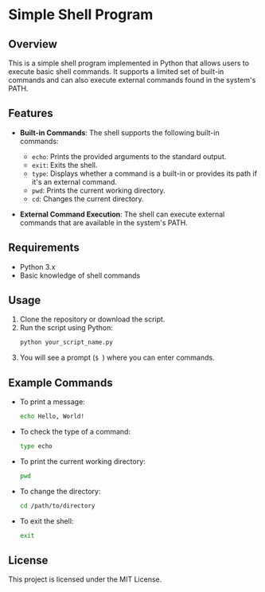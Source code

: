 # Simple Shell Program

## Overview

This is a simple shell program implemented in Python that allows users to execute basic shell commands. It supports a limited set of built-in commands and can also execute external commands found in the system's PATH.

## Features

- **Built-in Commands**: The shell supports the following built-in commands:

  - `echo`: Prints the provided arguments to the standard output.
  - `exit`: Exits the shell.
  - `type`: Displays whether a command is a built-in or provides its path if it's an external command.
  - `pwd`: Prints the current working directory.
  - `cd`: Changes the current directory.

- **External Command Execution**: The shell can execute external commands that are available in the system's PATH.

## Requirements

- Python 3.x
- Basic knowledge of shell commands

## Usage

1. Clone the repository or download the script.
2. Run the script using Python:
   ```bash
   python your_script_name.py
   ```
3. You will see a prompt (`$ `) where you can enter commands.

## Example Commands

- To print a message:

  ```bash
  echo Hello, World!
  ```

- To check the type of a command:

  ```bash
  type echo
  ```

- To print the current working directory:

  ```bash
  pwd
  ```

- To change the directory:

  ```bash
  cd /path/to/directory
  ```

- To exit the shell:
  ```bash
  exit
  ```

## License

This project is licensed under the MIT License.
